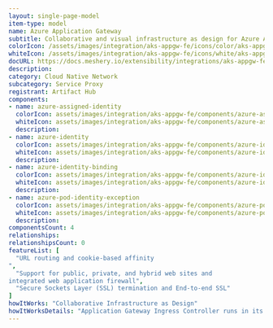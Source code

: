 ```yaml
---
layout: single-page-model
item-type: model
name: Azure Application Gateway 
subtitle: Collaborative and visual infrastructure as design for Azure Application Gateway 
colorIcon: /assets/images/integration/aks-appgw-fe/icons/color/aks-appgw-fe-color.svg
whiteIcon: /assets/images/integration/aks-appgw-fe/icons/white/aks-appgw-fe-white.svg
docURL: https://docs.meshery.io/extensibility/integrations/aks-appgw-fe
description: 
category: Cloud Native Network
subcategory: Service Proxy
registrant: Artifact Hub
components: 
- name: azure-assigned-identity
  colorIcon: assets/images/integration/aks-appgw-fe/components/azure-assigned-identity/icons/color/azure-assigned-identity-color.svg
  whiteIcon: assets/images/integration/aks-appgw-fe/components/azure-assigned-identity/icons/white/azure-assigned-identity-white.svg
  description: 
- name: azure-identity
  colorIcon: assets/images/integration/aks-appgw-fe/components/azure-identity/icons/color/azure-identity-color.svg
  whiteIcon: assets/images/integration/aks-appgw-fe/components/azure-identity/icons/white/azure-identity-white.svg
  description: 
- name: azure-identity-binding
  colorIcon: assets/images/integration/aks-appgw-fe/components/azure-identity-binding/icons/color/azure-identity-binding-color.svg
  whiteIcon: assets/images/integration/aks-appgw-fe/components/azure-identity-binding/icons/white/azure-identity-binding-white.svg
  description: 
- name: azure-pod-identity-exception
  colorIcon: assets/images/integration/aks-appgw-fe/components/azure-pod-identity-exception/icons/color/azure-pod-identity-exception-color.svg
  whiteIcon: assets/images/integration/aks-appgw-fe/components/azure-pod-identity-exception/icons/white/azure-pod-identity-exception-white.svg
  description: 
componentsCount: 4
relationships: 
relationshipsCount: 0
featureList: [
  "URL routing and cookie-based affinity
",
  "Support for public, private, and hybrid web sites and 
integrated web application firewall",
  "Secure Sockets Layer (SSL) termination and End-to-end SSL"
]
howItWorks: "Collaborative Infrastructure as Design"
howItWorksDetails: "Application Gateway Ingress Controller runs in its own pod on the customer’s AKS. Ingress Controller monitors a subset of Kubernetes’ resources for changes. The state of the AKS cluster is translated to Application Gateway specific configuration and applied to the Azure Resource Manager. The continuous re-configuration of Application Gateway ensures uninterrupted flow of traffic to AKS’ services. The diagram below illustrates the flow of state and configuration changes from the Kubernetes API, via Application Gateway Ingress Controller, to Resource Manager and then Application Gateway."
---
```

